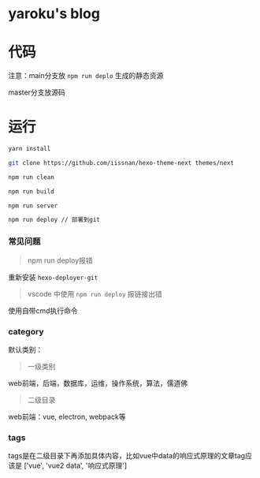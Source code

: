 # yaroku's blog

# 代码

注意：main分支放 `npm run deplo` 生成的静态资源

master分支放源码

# 运行

```bash
yarn install

git clone https://github.com/iissnan/hexo-theme-next themes/next

npm run clean

npm run build

npm run server

npm run deploy // 部署到git
```

### 常见问题

> npm run deploy报错

重新安装 `hexo-deployer-git`

> vscode 中使用 `npm run deploy` 报链接出错

使用自带cmd执行命令


### category

默认类别：

> 一级类别

web前端，后端，数据库，运维，操作系统，算法，儒道佛

> 二级目录

web前端：vue, electron, webpack等

### tags

tags是在二级目录下再添加具体内容，比如vue中data的响应式原理的文章tag应该是 ['vue', 'vue2 data', '响应式原理']
